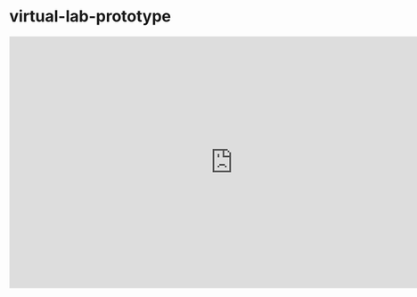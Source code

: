 # virtual-lab-prototype

<iframe style="border: 1px solid rgba(0, 0, 0, 0.1);" width="800" height="450" src="https://www.figma.com/embed?embed_host=share&url=https%3A%2F%2Fwww.figma.com%2Fproto%2FkoWOxoR1mvLVMSwnc69yeE%2FR1%3Ftype%3Ddesign%26node-id%3D57-2%26t%3DcxXQjltJvnk5UglP-1%26scaling%3Dscale-down%26page-id%3D0%253A1%26mode%3Ddesign" allowfullscreen></iframe>
